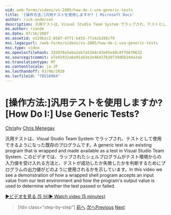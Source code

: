 ```yaml
---
uid: web-forms/videos/vs-2005/how-do-i-use-generic-tests
title: '[操作方法:]汎用テストを使用しますか? | Microsoft Docs'
author: rick-anderson
description: 汎用テストは、Visual Studio Team System でラップされ、テストとして使用できるようになった既存のプログラムです。 このビデオでは、その方法のデモを見ていきます。
ms.author: riande
ms.date: 07/16/2007
ms.assetid: e129b2c2-8587-4ff1-b455-7f14cb28bcf9
msc.legacyurl: /web-forms/videos/vs-2005/how-do-i-use-generic-tests
msc.type: video
ms.openlocfilehash: 32d970a5eba2eb7a5344c43e65e40c0ff6670632
ms.sourcegitcommit: e7e91932a6e91a63e2e46417626f39d6b244a3ab
ms.translationtype: MT
ms.contentlocale: ja-JP
ms.lasthandoff: 03/06/2020
ms.locfileid: "78516964"
---
```

# <a name="how-do-i-use-generic-tests"></a><span data-ttu-id="68d6a-105">[操作方法:]汎用テストを使用しますか?</span><span class="sxs-lookup"><span data-stu-id="68d6a-105">[How Do I:] Use Generic Tests?</span></span>

<span data-ttu-id="68d6a-106">[Chris](https://twitter.com/CMenegay)</span><span class="sxs-lookup"><span data-stu-id="68d6a-106">by [Chris Menegay](https://twitter.com/CMenegay)</span></span>

<span data-ttu-id="68d6a-107">汎用テストは、Visual Studio Team System でラップされ、テストとして使用できるようになった既存のプログラムです。</span><span class="sxs-lookup"><span data-stu-id="68d6a-107">A generic test is an existing program that is wrapped and made available as a test in Visual Studio Team System.</span></span> <span data-ttu-id="68d6a-108">このビデオでは、ラップされたシェルプログラムがテスト環境からの入力値を受け入れる方法と、テストが成功したか失敗したかを判断するためにプログラムの出力値がどのように使用されるかを示しています。</span><span class="sxs-lookup"><span data-stu-id="68d6a-108">In this video we see a demonstration of how a wrapped shell program accepts an input value from our test environment and how the program's output value is used to determine whether the test passed or failed.</span></span>

[<span data-ttu-id="68d6a-109">&#9654;ビデオを見る (5 分)</span><span class="sxs-lookup"><span data-stu-id="68d6a-109">&#9654; Watch video (5 minutes)</span></span>](https://channel9.msdn.com/Blogs/ASP-NET-Site-Videos/how-do-i-use-generic-tests)

> [!div class="step-by-step"]
> <span data-ttu-id="68d6a-110">[前へ](how-do-i-enforce-coding-standards-with-code-analysis.md)
> [次へ](how-do-i-publish-and-analyze-test-results.md)</span><span class="sxs-lookup"><span data-stu-id="68d6a-110">[Previous](how-do-i-enforce-coding-standards-with-code-analysis.md)
[Next](how-do-i-publish-and-analyze-test-results.md)</span></span>
